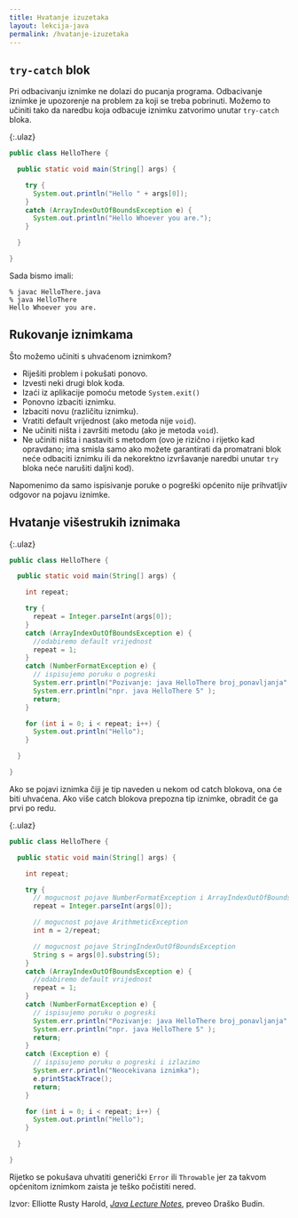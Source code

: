 ```yaml
---
title: Hvatanje izuzetaka
layout: lekcija-java
permalink: /hvatanje-izuzetaka
---
```



## `try-catch` blok

Pri odbacivanju iznimke ne dolazi do pucanja programa. Odbacivanje iznimke je upozorenje na problem za koji se treba pobrinuti. Možemo to učiniti tako da naredbu koja odbacuje iznimku zatvorimo unutar `try-catch` bloka.

{:.ulaz}
```java
public class HelloThere {

  public static void main(String[] args) {

    try {
      System.out.println("Hello " + args[0]);
    }
    catch (ArrayIndexOutOfBoundsException e) {
      System.out.println("Hello Whoever you are.");
    }

  }

}
```

Sada bismo imali:

```
% javac HelloThere.java
% java HelloThere
Hello Whoever you are.
```

## Rukovanje iznimkama

Što možemo učiniti s uhvaćenom iznimkom?

- Riješiti problem i pokušati ponovo.
- Izvesti neki drugi blok koda.
- Izaći iz aplikacije pomoću metode `System.exit()`
- Ponovno izbaciti iznimku.
- Izbaciti novu (različitu iznimku).
- Vratiti default vrijednost (ako metoda nije `void`).
- Ne učiniti ništa i završiti metodu (ako je metoda `void`).
- Ne učiniti ništa i nastaviti s metodom (ovo je rizično i rijetko kad opravdano; ima smisla samo ako možete garantirati da promatrani blok neće odbaciti iznimku ili da nekorektno izvršavanje naredbi unutar `try` bloka neće narušiti daljni kod).

Napomenimo da samo ispisivanje poruke o pogreški općenito nije prihvatljiv odgovor na pojavu iznimke.

## Hvatanje višestrukih iznimaka

{:.ulaz}
```java
public class HelloThere {

  public static void main(String[] args) {

    int repeat;

    try {
      repeat = Integer.parseInt(args[0]);
    }
    catch (ArrayIndexOutOfBoundsException e) {
      //odabiremo default vrijednost
      repeat = 1;
    }
    catch (NumberFormatException e) {
      // ispisujemo poruku o pogreski
      System.err.println("Pozivanje: java HelloThere broj_ponavljanja" );
      System.err.println("npr. java HelloThere 5" );
      return;
    }

    for (int i = 0; i < repeat; i++) {
      System.out.println("Hello");
    }

  }

}
```

Ako se pojavi iznimka čiji je tip naveden u nekom od catch blokova, ona će biti uhvaćena. Ako više catch blokova prepozna tip iznimke, obradit će ga prvi po redu.

{:.ulaz}
```java
public class HelloThere {

  public static void main(String[] args) {

    int repeat;

    try {
      // mogucnost pojave NumberFormatException i ArrayIndexOutOfBoundsException
      repeat = Integer.parseInt(args[0]);

      // mogucnost pojave ArithmeticException
      int n = 2/repeat;

      // mogucnost pojave StringIndexOutOfBoundsException
      String s = args[0].substring(5);
    }
    catch (ArrayIndexOutOfBoundsException e) {
      //odabiremo default vrijednost
      repeat = 1;
    }
    catch (NumberFormatException e) {
      // ispisujemo poruku o pogreski
      System.err.println("Pozivanje: java HelloThere broj_ponavljanja" );
      System.err.println("npr. java HelloThere 5" );
      return;
    }
    catch (Exception e) {
      // ispisujemo poruku o pogreski i izlazimo
      System.err.println("Neocekivana iznimka");
      e.printStackTrace();
      return;
    }

    for (int i = 0; i < repeat; i++) {
      System.out.println("Hello");
    }

  }

}
```

Rijetko se pokušava uhvatiti generički `Error` ili `Throwable` jer za takvom općenitom iznimkom zaista je teško počistiti nered.


Izvor: Elliotte Rusty Harold, *[Java Lecture Notes](//www.cafeaulait.org/course/index.html)*, preveo Draško Budin.
